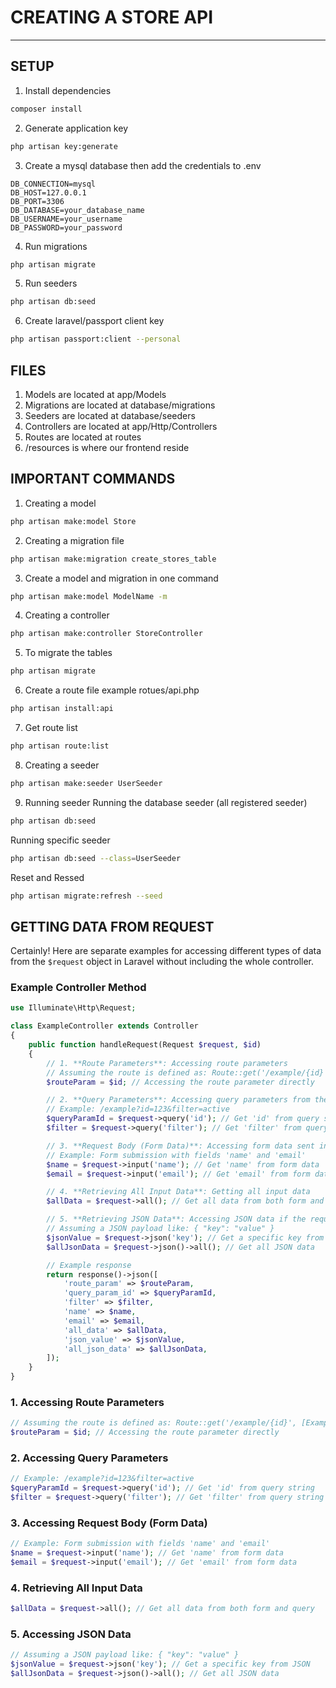 # CREATING A STORE API
---

## SETUP
1. Install dependencies
```bash
composer install
```

2. Generate application key
```bash
php artisan key:generate
```

3. Create a mysql database then add the credentials to .env
```.env
DB_CONNECTION=mysql
DB_HOST=127.0.0.1
DB_PORT=3306
DB_DATABASE=your_database_name
DB_USERNAME=your_username
DB_PASSWORD=your_password
```

4. Run migrations
```bash
php artisan migrate
```

5. Run seeders
```bash
php artisan db:seed
```

6. Create laravel/passport client key
```bash
php artisan passport:client --personal
```

## FILES
1. Models are located at app/Models
2. Migrations are located at database/migrations
3. Seeders are located at database/seeders
4. Controllers are located at app/Http/Controllers
5. Routes are located at routes
6. /resources is where our frontend reside


## IMPORTANT COMMANDS
1. Creating a model
```bash
php artisan make:model Store
``` 

2. Creating a migration file
```bash
php artisan make:migration create_stores_table
```

3. Create a model and migration in one command
```bash
php artisan make:model ModelName -m
```

4. Creating a controller
```bash
php artisan make:controller StoreController
```

5. To migrate the tables
```bash
php artisan migrate
```

6. Create a route file example rotues/api.php
```bash
php artisan install:api
```

7. Get route list
```bash
php artisan route:list
```

8. Creating a seeder
```bash
php artisan make:seeder UserSeeder
```

9. Running seeder
Running the database seeder (all registered seeder)
```bash
php artisan db:seed
```

Running specific seeder
```bash
php artisan db:seed --class=UserSeeder
```

Reset and Ressed
```bash
php artisan migrate:refresh --seed
```

## GETTING DATA FROM REQUEST
Certainly! Here are separate examples for accessing different types of data from the `$request` object in Laravel without including the whole controller.

### Example Controller Method

```php
use Illuminate\Http\Request;

class ExampleController extends Controller
{
    public function handleRequest(Request $request, $id)
    {
        // 1. **Route Parameters**: Accessing route parameters
        // Assuming the route is defined as: Route::get('/example/{id}', [ExampleController::class, 'handleRequest']);
        $routeParam = $id; // Accessing the route parameter directly

        // 2. **Query Parameters**: Accessing query parameters from the URL
        // Example: /example?id=123&filter=active
        $queryParamId = $request->query('id'); // Get 'id' from query string
        $filter = $request->query('filter'); // Get 'filter' from query string

        // 3. **Request Body (Form Data)**: Accessing form data sent in the request body
        // Example: Form submission with fields 'name' and 'email'
        $name = $request->input('name'); // Get 'name' from form data
        $email = $request->input('email'); // Get 'email' from form data

        // 4. **Retrieving All Input Data**: Getting all input data
        $allData = $request->all(); // Get all data from both form and query

        // 5. **Retrieving JSON Data**: Accessing JSON data if the request is JSON
        // Assuming a JSON payload like: { "key": "value" }
        $jsonValue = $request->json('key'); // Get a specific key from JSON
        $allJsonData = $request->json()->all(); // Get all JSON data

        // Example response
        return response()->json([
            'route_param' => $routeParam,
            'query_param_id' => $queryParamId,
            'filter' => $filter,
            'name' => $name,
            'email' => $email,
            'all_data' => $allData,
            'json_value' => $jsonValue,
            'all_json_data' => $allJsonData,
        ]);
    }
}
```

### 1. Accessing Route Parameters

```php
// Assuming the route is defined as: Route::get('/example/{id}', [ExampleController::class, 'handleRequest']);
$routeParam = $id; // Accessing the route parameter directly
```

### 2. Accessing Query Parameters

```php
// Example: /example?id=123&filter=active
$queryParamId = $request->query('id'); // Get 'id' from query string
$filter = $request->query('filter'); // Get 'filter' from query string
```

### 3. Accessing Request Body (Form Data)

```php
// Example: Form submission with fields 'name' and 'email'
$name = $request->input('name'); // Get 'name' from form data
$email = $request->input('email'); // Get 'email' from form data
```

### 4. Retrieving All Input Data

```php
$allData = $request->all(); // Get all data from both form and query
```

### 5. Accessing JSON Data

```php
// Assuming a JSON payload like: { "key": "value" }
$jsonValue = $request->json('key'); // Get a specific key from JSON
$allJsonData = $request->json()->all(); // Get all JSON data
```